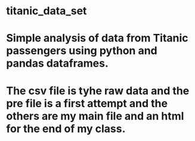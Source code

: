 # titanic_data_set
# Simple analysis of data from Titanic passengers using python and pandas dataframes.
#
# The csv file is tyhe raw data and the pre file is a first attempt and the others are my main file and an html for the end of my class.
